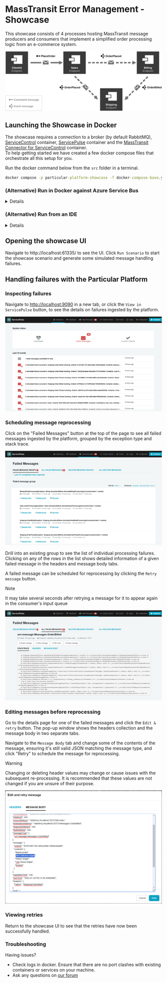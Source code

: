 # MassTransit Error Management - Showcase

This showcase consists of 4 processes hosting MassTransit message producers and consumers that implement a simplified order processing logic from an e-commerce system.

![System Overview](docs/diagram.svg "width=680")

## Launching the Showcase in Docker

The showcase requires a connection to a broker (by default RabbitMQ), [ServiceControl](https://hub.docker.com/r/particular/servicecontrol) container, [ServicePulse](https://hub.docker.com/r/particular/servicepulse) container and the [MassTransit Connector for ServiceControl](https://hub.docker.com/r/particular/servicecontrol-masstransit-connector) container.  
To help getting started we have created a few docker compose files that orchestrate all this setup for you.

Run the docker command below from the `src` folder in a terminal.

```cmd
docker compose -p particular-platform-showcase -f docker-compose-base.yml -f compose-rabbitmq.yml --env-file rabbit.env up -d
```

### (Alternative) Run in Docker against **Azure Service Bus**

<details>
  
The showcase can also be run using Azure Service Bus rather than RabbitMQ.  
First configure the access to your Azure Service Bus namespace by editing the variables in `src/asb.env`.

```env
CONNECTIONSTRING="Endpoint=sb://[NAMESPACE].servicebus.windows.net/;SharedAccessKeyName=[KEYNAME];SharedAccessKey=[KEY]"
```

Run docker command below from the `src` folder in a terminal.

```cmd
docker compose -p particular-platform-showcase -f docker-compose-base.yml -f compose-azure.yml --env-file asb.env up -d
```

</details>

### (Alternative) Run from an IDE

<details>
  
> [!WARNING]
> When using Visual Studio, ensure you have the "Enable Multi-Project Launch profiles" setting on. Allow Visual Studio 2022 "multi-launch" so you can easily select the profile you want to run.
>
> It can be activated by accessing the Tools menu -> Manage preview features- Enable Multi-Project Launch profiles.

To start the required infrastructure for the showcase, run one of the docker command below from the `src` folder in a terminal.

RabbitMQ

```cmd
docker compose -p particular-platform-showcase -f docker-compose-base.yml -f compose-rabbitmq.yml --env-file rabbit.env --profile infrastructure --profile frontend up -d
```

Azure Service Bus

See [ASB setup](#alternative-run-from-azure-service-bus) above for setting the connection string to your Azure Service Bus namespace

```cmd
docker compose -p particular-platform-showcase -f docker-compose-base.yml -f compose-azure.yml --env-file asb.env --profile infrastructure --profile frontend up -d
```

After opening the solution (from Visual Studio or Rider), choose one of the run profiles that matches the transport configured previously:

- `RabbitMQ`
- `Azure Service Bus`

Run the solution to start the demo.

</details>

## Opening the showcase UI

Navigate to http://localhost:61335/ to see the UI. Click `Run Scenario` to start the showcase scenario and generate some simulated message handling failures.

## Handling failures with the Particular Platform

### Inspecting failures

Navigate to [http://localhost:9090](http://localhost:9090) in a new tab, or click the `View in ServicePulse` button, to see the details on failures ingested by the platform.

![Service Pulse Dashboard](docs/service-pulse-dashboard-failed-messages.png "Message processing errors summary view")

### Scheduling message reprocessing

Click on the "Failed Messages" button at the top of the page to see all failed messages ingested by the platform, grouped by the exception type and stack trace.

![Service Pulse Failed Messages](docs/service-pulse-dashboard-failed-messages-groups.png "Failed messages grouping")

Drill into an existing group to see the list of individual processing failures. Clicking on any of the rows in the list shows detailed information of a given failed message in the headers and message body tabs.

A failed message can be scheduled for reprocessing by clicking the `Retry message` button.

> [!NOTE]
> It may take several seconds after retrying a message for it to appear again in the consumer's input queue

![Service Pulse Failed Message View](docs/service-pulse-failed-message-view.png "Failed message details view")

### Editing messages before reprocessing

Go to the details page for one of the failed messages and click the `Edit & retry` button. The pop-up window shows the headers collection and the message body in two separate tabs.

Navigate to the `Message Body` tab and change some of the contents of the message, ensuring it's still valid JSON matching the message type, and click "Retry" to schedule the message for reprocessing.

> [!WARNING]
> Changing or deleting header values may change or cause issues with the subsequent re-processing. It is recommended that these values are not changed if you are unsure of their purpose.

![Edit Message View](docs/service-pulse-edit-before-retry.png "Edit & Retry view showing the message body")

### Viewing retries

Return to the showcase UI to see that the retries have now been successfully handled.

### Troubleshooting

Having issues?

- Check logs in docker. Ensure that there are no port clashes with existing containers or services on your machine.
- Ask any questions on [our forum](https://discuss.particular.net/tag/masstransit)
